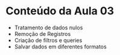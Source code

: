 # Conteúdo da Aula 03

- Tratamento de dados nulos
- Remoção de Registros
- Criação de filtros e queries
- Salvar dados em diferentes formatos
